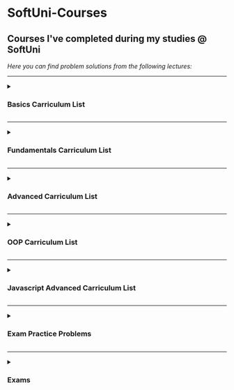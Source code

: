 # SoftUni-Courses
## Courses I've completed during my studies @ SoftUni
<em>Here you can find problem solutions from the following lectures:</em>
***
<details>
<summary><h3>Basics Carriculum List</summary>

1. [**First Steps In Coding**](https://github.com/IvalinaNenova/SoftUni-Courses/tree/main/Basics/01.First-Steps-In-Coding)
2. [**Conditional Statements**](https://github.com/IvalinaNenova/SoftUni-Courses/tree/main/Basics/02.Conditional-Statements)
3. [**Nested Conditional Statements**](https://github.com/IvalinaNenova/SoftUni-Courses/tree/main/Basics/03.Nested-Conditional-Statements)
4. [**For Loop**](https://github.com/IvalinaNenova/SoftUni-Courses/tree/main/Basics/04.For-Loop)
5. [**While Loop**](https://github.com/IvalinaNenova/SoftUni-Courses/tree/main/Basics/05.While-Loop)
6. [**Nested Loops**](https://github.com/IvalinaNenova/SoftUni-Courses/tree/main/Basics/06.Nested-Loops)
 </details>
 
***
 <details>
 <summary><h3>Fundamentals Carriculum List</summary>

1. [**Basic Syntax, Conditional Statements and Loops**](https://github.com/IvalinaNenova/SoftUni-Courses/tree/main/Fundamentals/01.Basic-Syntax)
2. [**Data Types and Variables**](https://github.com/IvalinaNenova/SoftUni-Courses/tree/main/Fundamentals/02.Data-Types-And-Variables)
3. [**Arrays**](https://github.com/IvalinaNenova/SoftUni-Courses/tree/main/Fundamentals/03.Arrays)
4. [**Lists**](https://github.com/IvalinaNenova/SoftUni-Courses/tree/main/Fundamentals/04.Lists)
5. [**Methods**](https://github.com/IvalinaNenova/SoftUni-Courses/tree/main/Fundamentals/05.Methods)
6. [**Associative Arrays**](https://github.com/IvalinaNenova/SoftUni-Courses/tree/main/Fundamentals/06.Associative%20Arrays)
7. [**Objects and Classes**](https://github.com/IvalinaNenova/SoftUni-Courses/tree/main/Fundamentals/07.Objects%20and%20Classes)
8. [**Text Processing**](https://github.com/IvalinaNenova/SoftUni-Courses/tree/main/Fundamentals/08.Text%20Processing)
9. [**Regular Expressions**](https://github.com/IvalinaNenova/SoftUni-Courses/tree/main/Fundamentals/09.Regular%20Expressions)
  </details>
  
***
 <details>
 <summary><h3>Advanced Carriculum List</summary>

1. [**Stacks and Queues**](https://github.com/IvalinaNenova/SoftUni-Courses/tree/main/Advanced/01.Stacks%20and%20Queues)
2. [**Multidimentional Arrays**](https://github.com/IvalinaNenova/SoftUni-Courses/tree/main/Advanced/02.Multidimentional%20Arrays)
3. [**Sets and Dictionaries**](https://github.com/IvalinaNenova/SoftUni-Courses/tree/main/Advanced/03.Sets%20and%20Dictionaries)
4. [**Streams, Files and Directories**](https://github.com/IvalinaNenova/SoftUni-Courses/tree/main/Advanced/04.Streams%2C%20Files%20and%20Directories)
5. [**Functional Programming**](https://github.com/IvalinaNenova/SoftUni-Courses/tree/main/Advanced/05.Functional%20Programming)
6. [**Defining Classes**](https://github.com/IvalinaNenova/SoftUni-Courses/tree/main/Advanced/06.Definig%20Classes)
7. [**Generics**](https://github.com/IvalinaNenova/SoftUni-Courses/tree/main/Advanced/07.Generics)
8. [**Iterators and Comparators**](https://github.com/IvalinaNenova/SoftUni-Courses/tree/main/Advanced/08.Iterators%20and%20Comparators)
9. [**Workshop - Implementing Custom Data Structures**](https://github.com/IvalinaNenova/SoftUni-Courses/tree/main/Advanced/Workshops/Implementing%20Linked%20List)
  </details>
  
***
 <details>
 <summary><h3>OOP Carriculum List</summary>

1. [**Inheritance**](https://github.com/IvalinaNenova/SoftUni-Courses/tree/main/OOP/01.Inheritance)
2. [**Encapsulation**](https://github.com/IvalinaNenova/SoftUni-Courses/tree/main/OOP/02.Encapsulation)
3. [**Interfaces And Abstraction**](https://github.com/IvalinaNenova/SoftUni-Courses/tree/main/OOP/03.Interfaces%20And%20Abstraction)
4. [**Polymorphism**](https://github.com/IvalinaNenova/SoftUni-Courses/tree/main/OOP/04.Polymorphism)
5. [**Exceptions and Error Handling**](https://github.com/IvalinaNenova/SoftUni-Courses/tree/main/OOP/05.Exceptions%20and%20Error%20Handling/Exceptions%20and%20Error%20Handling%20-%20Lab)
6. [**Reflection And Attributes**](https://github.com/IvalinaNenova/SoftUni-Courses/tree/main/OOP/06.Reflection%20And%20Attributes)
7. [**Unit Testing**](https://github.com/IvalinaNenova/SoftUni-Courses/tree/main/OOP/07.Unit%20Testing)
  </details>
  
***
 <details>
 <summary><h3>Javascript Advanced Carriculum List</summary>
  
1. [**Syntax, Functions and Statements**](https://github.com/IvalinaNenova/SoftUni-Courses/tree/main/JavaScript%20Advanced/01.Syntax%2C%20Functions%20and%20Statements)
2. [**Arrays and Nested Arrays**](https://github.com/IvalinaNenova/SoftUni-Courses/tree/main/JavaScript%20Advanced/02.Arrays%20and%20Nested%20Arrays)
3. [**Objects and Composition**](https://github.com/IvalinaNenova/SoftUni-Courses/tree/main/JavaScript%20Advanced/03.Objects%20and%20Composition)
4. [**DOM Introduction**](https://github.com/IvalinaNenova/SoftUni-Courses/tree/main/JavaScript%20Advanced/04.DOM%20Introduction)
  </details>
  
***
 <details>
 <summary><h3>Exam Practice Problems</summary>
  
Here you can find exam problems I used for practice:
1. [**Basics**](https://github.com/IvalinaNenova/SoftUni-Courses/tree/main/Basics/Exam-Practice)
2. [**Fundamentals**](https://github.com/IvalinaNenova/SoftUni-Courses/tree/main/Fundamentals/Exam%20Practice) 
3. [**Advanced**](https://github.com/IvalinaNenova/SoftUni-Courses/tree/main/Advanced/Exam%20Practice)
4. [**OOP**](https://github.com/IvalinaNenova/SoftUni-Courses/tree/main/OOP/Exam%20Practice)
  </details>
  
***
 <details>
 <summary><h3>Exams</summary>

 1. [**Basics**](https://github.com/IvalinaNenova/SoftUni-Courses/tree/main/Basics/Exam-Problems)
 2. [**Fundamentals**](https://github.com/IvalinaNenova/SoftUni-Courses/tree/main/Fundamentals/Exam)
 3. [**Advanced**](https://github.com/IvalinaNenova/SoftUni-Courses/tree/main/Advanced/Exam/Exam%20-%2025%20June%202022)
 4. [**OOP**](https://github.com/IvalinaNenova/SoftUni-Courses/tree/main/OOP/Exam)
 </details>

